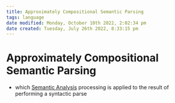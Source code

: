 ```yaml
---
title: Approximately Compositional Semantic Parsing
tags: language
date modified: Monday, October 10th 2022, 2:02:34 pm
date created: Tuesday, July 26th 2022, 8:33:15 pm
---
```


# Approximately Compositional Semantic Parsing
- which [Semantic Analysis](Semantic%20Analysis.md) processing is applied to the result of performing a syntactic parse

